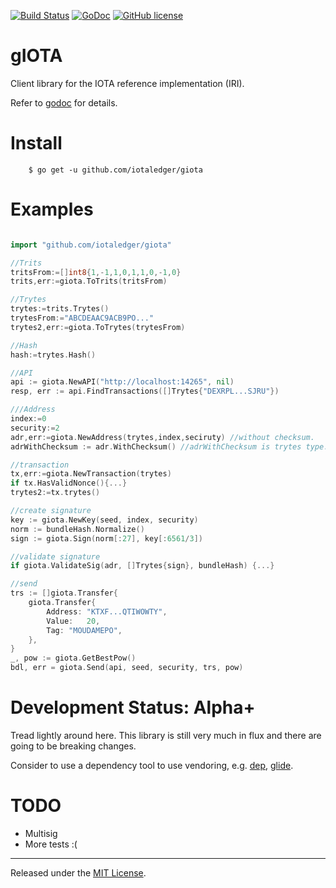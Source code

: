 [![Build Status](https://travis-ci.org/iotaledger/iota.lib.go.svg?branch=master)](https://travis-ci.org/iotaledger/iota.lib.go)
[![GoDoc](https://godoc.org/github.com/iotaledger/iota.lib.go?status.svg)](https://godoc.org/github.com/iotaledger/iota.lib.go)
[![GitHub license](https://img.shields.io/badge/license-MIT-blue.svg)](https://raw.githubusercontent.com/iotaledger/iota.lib.go/master/LICENSE)


gIOTA
=====

Client library for the IOTA reference implementation (IRI).

Refer to [godoc](https://godoc.org/github.com/iotaledger/iota.lib.go) for details.

Install
====
```
    $ go get -u github.com/iotaledger/giota
```

Examples
====

```go

import "github.com/iotaledger/giota"

//Trits
tritsFrom:=[]int8{1,-1,1,0,1,1,0,-1,0}
trits,err:=giota.ToTrits(tritsFrom)

//Trytes
trytes:=trits.Trytes()
trytesFrom:="ABCDEAAC9ACB9PO..."
trytes2,err:=giota.ToTrytes(trytesFrom)

//Hash
hash:=trytes.Hash()

//API
api := giota.NewAPI("http://localhost:14265", nil)
resp, err := api.FindTransactions([]Trytes{"DEXRPL...SJRU"})

///Address
index:=0
security:=2
adr,err:=giota.NewAddress(trytes,index,seciruty) //without checksum.
adrWithChecksum := adr.WithChecksum() //adrWithChecksum is trytes type.

//transaction
tx,err:=giota.NewTransaction(trytes)
if tx.HasValidNonce(){...}
trytes2:=tx.trytes()

//create signature
key := giota.NewKey(seed, index, security)
norm := bundleHash.Normalize()
sign := giota.Sign(norm[:27], key[:6561/3])

//validate signature
if giota.ValidateSig(adr, []Trytes{sign}, bundleHash) {...}

//send
trs := []giota.Transfer{
	giota.Transfer{
		Address: "KTXF...QTIWOWTY",
		Value:   20,
		Tag: "MOUDAMEPO",
	},
}
_, pow := giota.GetBestPow()
bdl, err = giota.Send(api, seed, security, trs, pow)
```



Development Status: Alpha+
=========================

Tread lightly around here. This library is still very much
in flux and there are going to be breaking changes.

Consider to use a dependency tool to use vendoring,
e.g. [dep](https://github.com/golang/dep), [glide](https://github.com/Masterminds/glide).


TODO
=========================

* Multisig
* More tests :(

<hr>

Released under the [MIT License](LICENSE).
